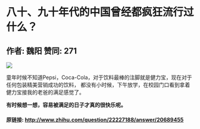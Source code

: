 # 八十、九十年代的中国曾经都疯狂流行过什么？
## 作者: 魏阳  赞同: 271
![](http://pic4.zhimg.com/2733c2deda77d3dc21567519f8adfccd_b.jpg)

  
童年时候不知道Pepsi，Coca-Cola，对于饮料最棒的注脚就是健力宝，现在对于任何包装精美营销成功的饮料，
都没有小时候，下午放学，在校园门口看到拿着健力宝接我的老爸的满足感觉了。  
  
**有时候想一想，容易被满足的日子才真的很快乐呢。**

#### 原链接: http://www.zhihu.com/question/22227188/answer/20689455